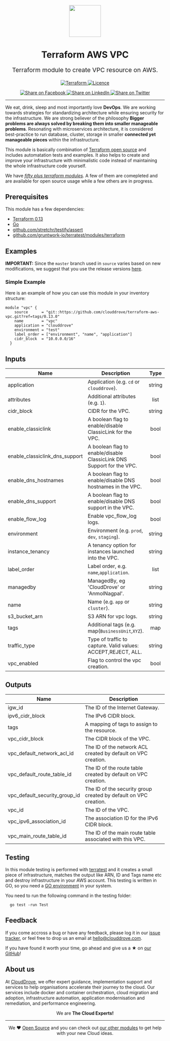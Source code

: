 <!-- This file was automatically generated by the `geine`. Make all changes to `README.yaml` and run `make readme` to rebuild this file. -->

<p align="center"> <img src="https://user-images.githubusercontent.com/50652676/62349836-882fef80-b51e-11e9-99e3-7b974309c7e3.png" width="100" height="100"></p>


<h1 align="center">
    Terraform AWS VPC
</h1>

<p align="center" style="font-size: 1.2rem;">
    Terraform module to create VPC resource on AWS.
     </p>

<p align="center">

<a href="https://www.terraform.io">
  <img src="https://img.shields.io/badge/Terraform-v0.13.0-green" alt="Terraform">
</a>
<a href="LICENSE.md">
  <img src="https://img.shields.io/badge/License-MIT-blue.svg" alt="Licence">
</a>


</p>
<p align="center">

<a href='https://facebook.com/sharer/sharer.php?u=https://github.com/clouddrove/terraform-aws-vpc'>
  <img title="Share on Facebook" src="https://user-images.githubusercontent.com/50652676/62817743-4f64cb80-bb59-11e9-90c7-b057252ded50.png" />
</a>
<a href='https://www.linkedin.com/shareArticle?mini=true&title=Terraform+AWS+VPC&url=https://github.com/clouddrove/terraform-aws-vpc'>
  <img title="Share on LinkedIn" src="https://user-images.githubusercontent.com/50652676/62817742-4e339e80-bb59-11e9-87b9-a1f68cae1049.png" />
</a>
<a href='https://twitter.com/intent/tweet/?text=Terraform+AWS+VPC&url=https://github.com/clouddrove/terraform-aws-vpc'>
  <img title="Share on Twitter" src="https://user-images.githubusercontent.com/50652676/62817740-4c69db00-bb59-11e9-8a79-3580fbbf6d5c.png" />
</a>

</p>
<hr>


We eat, drink, sleep and most importantly love **DevOps**. We are working towards strategies for standardizing architecture while ensuring security for the infrastructure. We are strong believer of the philosophy <b>Bigger problems are always solved by breaking them into smaller manageable problems</b>. Resonating with microservices architecture, it is considered best-practice to run database, cluster, storage in smaller <b>connected yet manageable pieces</b> within the infrastructure.

This module is basically combination of [Terraform open source](https://www.terraform.io/) and includes automatation tests and examples. It also helps to create and improve your infrastructure with minimalistic code instead of maintaining the whole infrastructure code yourself.

We have [*fifty plus terraform modules*][terraform_modules]. A few of them are comepleted and are available for open source usage while a few others are in progress.




## Prerequisites

This module has a few dependencies:

- [Terraform 0.13](https://learn.hashicorp.com/terraform/getting-started/install.html)
- [Go](https://golang.org/doc/install)
- [github.com/stretchr/testify/assert](https://github.com/stretchr/testify)
- [github.com/gruntwork-io/terratest/modules/terraform](https://github.com/gruntwork-io/terratest)







## Examples


**IMPORTANT:** Since the `master` branch used in `source` varies based on new modifications, we suggest that you use the release versions [here](https://github.com/clouddrove/terraform-aws-vpc/releases).


### Simple Example
Here is an example of how you can use this module in your inventory structure:
  ```hcl
  module "vpc" {
      source      = "git::https://github.com/clouddrove/terraform-aws-vpc.git?ref=tags/0.13.0"
      name        = "vpc"
      application = "clouddrove"
      environment = "test"
      label_order = ["environment", "name", "application"]
      cidr_block  = "10.0.0.0/16"
    }
  ```

## Inputs

| Name | Description | Type | Default | Required |
|------|-------------|:----:|:-----:|:-----:|
| application | Application \(e.g. `cd` or `clouddrove`\). | string | `""` | no |
| attributes | Additional attributes \(e.g. `1`\). | list | `<list>` | no |
| cidr\_block | CIDR for the VPC. | string | `""` | no |
| enable\_classiclink | A boolean flag to enable/disable ClassicLink for the VPC. | bool | `"false"` | no |
| enable\_classiclink\_dns\_support | A boolean flag to enable/disable ClassicLink DNS Support for the VPC. | bool | `"false"` | no |
| enable\_dns\_hostnames | A boolean flag to enable/disable DNS hostnames in the VPC. | bool | `"true"` | no |
| enable\_dns\_support | A boolean flag to enable/disable DNS support in the VPC. | bool | `"true"` | no |
| enable\_flow\_log | Enable vpc\_flow\_log logs. | bool | `"false"` | no |
| environment | Environment \(e.g. `prod`, `dev`, `staging`\). | string | `""` | no |
| instance\_tenancy | A tenancy option for instances launched into the VPC. | string | `"default"` | no |
| label\_order | Label order, e.g. `name`,`application`. | list | `<list>` | no |
| managedby | ManagedBy, eg 'CloudDrove' or 'AnmolNagpal'. | string | `"anmol@clouddrove.com"` | no |
| name | Name  \(e.g. `app` or `cluster`\). | string | `""` | no |
| s3\_bucket\_arn | S3 ARN for vpc logs. | string | `""` | no |
| tags | Additional tags \(e.g. map\(`BusinessUnit`,`XYZ`\). | map | `<map>` | no |
| traffic\_type | Type of traffic to capture. Valid values: ACCEPT,REJECT, ALL. | string | `"ALL"` | no |
| vpc\_enabled | Flag to control the vpc creation. | bool | `"true"` | no |

## Outputs

| Name | Description |
|------|-------------|
| igw\_id | The ID of the Internet Gateway. |
| ipv6\_cidr\_block | The IPv6 CIDR block. |
| tags | A mapping of tags to assign to the resource. |
| vpc\_cidr\_block | The CIDR block of the VPC. |
| vpc\_default\_network\_acl\_id | The ID of the network ACL created by default on VPC creation. |
| vpc\_default\_route\_table\_id | The ID of the route table created by default on VPC creation. |
| vpc\_default\_security\_group\_id | The ID of the security group created by default on VPC creation. |
| vpc\_id | The ID of the VPC. |
| vpc\_ipv6\_association\_id | The association ID for the IPv6 CIDR block. |
| vpc\_main\_route\_table\_id | The ID of the main route table associated with this VPC. |




## Testing
In this module testing is performed with [terratest](https://github.com/gruntwork-io/terratest) and it creates a small piece of infrastructure, matches the output like ARN, ID and Tags name etc and destroy infrastructure in your AWS account. This testing is written in GO, so you need a [GO environment](https://golang.org/doc/install) in your system.

You need to run the following command in the testing folder:
```hcl
  go test -run Test
```



## Feedback
If you come accross a bug or have any feedback, please log it in our [issue tracker](https://github.com/clouddrove/terraform-aws-vpc/issues), or feel free to drop us an email at [hello@clouddrove.com](mailto:hello@clouddrove.com).

If you have found it worth your time, go ahead and give us a ★ on [our GitHub](https://github.com/clouddrove/terraform-aws-vpc)!

## About us

At [CloudDrove][website], we offer expert guidance, implementation support and services to help organisations accelerate their journey to the cloud. Our services include docker and container orchestration, cloud migration and adoption, infrastructure automation, application modernisation and remediation, and performance engineering.

<p align="center">We are <b> The Cloud Experts!</b></p>
<hr />
<p align="center">We ❤️  <a href="https://github.com/clouddrove">Open Source</a> and you can check out <a href="https://github.com/clouddrove">our other modules</a> to get help with your new Cloud ideas.</p>

  [website]: https://clouddrove.com
  [github]: https://github.com/clouddrove
  [linkedin]: https://cpco.io/linkedin
  [twitter]: https://twitter.com/clouddrove/
  [email]: https://clouddrove.com/contact-us.html
  [terraform_modules]: https://github.com/clouddrove?utf8=%E2%9C%93&q=terraform-&type=&language=
